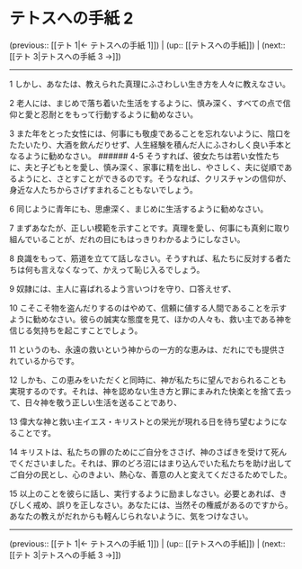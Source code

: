 # テトスへの手紙 2

(previous:: [[テト 1|← テトスへの手紙 1]]) | (up:: [[テトスへの手紙]]) | (next:: [[テト 3|テトスへの手紙 3 →]])

***


1 しかし、あなたは、教えられた真理にふさわしい生き方を人々に教えなさい。 

2 老人には、まじめで落ち着いた生活をするように、慎み深く、すべての点で信仰と愛と忍耐とをもって行動するように勧めなさい。 

3 また年をとった女性には、何事にも敬虔であることを忘れないように、陰口をたたいたり、大酒を飲んだりせず、人生経験を積んだ人にふさわしく良い手本となるように勧めなさい。 ###### 4-5 そうすれば、彼女たちは若い女性たちに、夫と子どもとを愛し、慎み深く、家事に精を出し、やさしく、夫に従順であるようにと、さとすことができるのです。そうなれば、クリスチャンの信仰が、身近な人たちからさげすまれることもないでしょう。 

6 同じように青年にも、思慮深く、まじめに生活するように勧めなさい。 

7 まずあなたが、正しい模範を示すことです。真理を愛し、何事にも真剣に取り組んでいることが、だれの目にもはっきりわかるようにしなさい。 

8 良識をもって、筋道を立てて話しなさい。そうすれば、私たちに反対する者たちは何も言えなくなって、かえって恥じ入るでしょう。 

9 奴隷には、主人に喜ばれるよう言いつけを守り、口答えせず、 

10 こそこそ物を盗んだりするのはやめて、信頼に値する人間であることを示すように勧めなさい。彼らの誠実な態度を見て、ほかの人々も、救い主である神を信じる気持ちを起こすことでしょう。 

11 というのも、永遠の救いという神からの一方的な恵みは、だれにでも提供されているからです。 

12 しかも、この恵みをいただくと同時に、神が私たちに望んでおられることも実現するのです。それは、神を認めない生き方と罪にまみれた快楽とを捨て去って、日々神を敬う正しい生活を送ることであり、 

13 偉大な神と救い主イエス・キリストとの栄光が現れる日を待ち望むようになることです。 

14 キリストは、私たちの罪のためにご自分をささげ、神のさばきを受けて死んでくださいました。それは、罪のどろ沼にはまり込んでいた私たちを助け出してご自分の民とし、心のきよい、熱心な、善意の人と変えてくださるためでした。 

15 以上のことを彼らに話し、実行するように励ましなさい。必要とあれば、きびしく戒め、誤りを正しなさい。あなたには、当然その権威があるのですから。あなたの教えがだれからも軽んじられないように、気をつけなさい。

***

(previous:: [[テト 1|← テトスへの手紙 1]]) | (up:: [[テトスへの手紙]]) | (next:: [[テト 3|テトスへの手紙 3 →]])
